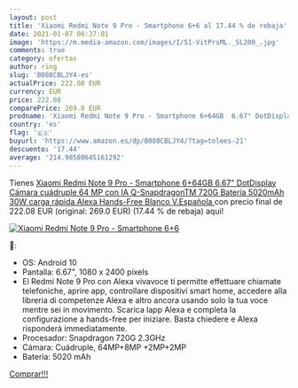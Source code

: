 ```yaml
---
layout: post
title: 'Xiaomi Redmi Note 9 Pro - Smartphone 6+6 al 17.44 % de rebaja'
date: 2021-01-07 06:37:01
image: 'https://m.media-amazon.com/images/I/51-VitPrsML._SL200_.jpg'
comments: true
category: ofertas
author: ring
slug: 'B088CBLJY4-es'
actualPrice: 222.08 EUR
currency: EUR
price: 222.08
comparePrice: 269.0 EUR
prodname: 'Xiaomi Redmi Note 9 Pro - Smartphone 6+64GB  6.67" DotDisplay  Cámara cuádruple 64 MP con IA  Q-SnapdragonTM 720G  Batería 5020mAh  30W carga rápida   Alexa Hands-Free  Blanco  V.Española '
country: 'es'
flag: '🇪🇸'
buyurl: 'https://www.amazon.es/dp/B088CBLJY4/?tag=tolees-21'
descuento: '17.44'
average: '214.98580645161292'
---
```


Tienes [Xiaomi Redmi Note 9 Pro - Smartphone 6+64GB  6.67" DotDisplay  Cámara cuádruple 64 MP con IA  Q-SnapdragonTM 720G  Batería 5020mAh  30W carga rápida   Alexa Hands-Free  Blanco  V.Española ](https://www.amazon.es/dp/B088CBLJY4/?tag=tolees-21) con precio final de  222.08 EUR (original: 269.0 EUR) (17.44 %  de rebaja) aqui!

[![Xiaomi Redmi Note 9 Pro - Smartphone 6+6](https://m.media-amazon.com/images/I/51-VitPrsML._SL200_.jpg)](https://www.amazon.es/dp/B088CBLJY4/?tag=tolees-21)

🔎:

- OS: Android 10
- Pantalla: 6.67", 1080 x 2400 pixels
- El Redmi Note 9 Pro con Alexa vivavoce ti permitte effettuare chiamate telefoniche, aprire app, controllare dispositivi smart home, accedere alla libreria di competenze Alexa e altro ancora usando solo la tua voce mentre sei in movimento. Scarica lapp Alexa e completa la configurazione a hands-free per iniziare. Basta chiedere e Alexa risponderà immediatamente.
- Procesador: Snapdragon 720G 2.3GHz
- Cámara: Cuádruple, 64MP+8MP +2MP+2MP
- Batería: 5020 mAh

[Comprar!!!](https://www.amazon.es/dp/B088CBLJY4/?tag=tolees-21)
